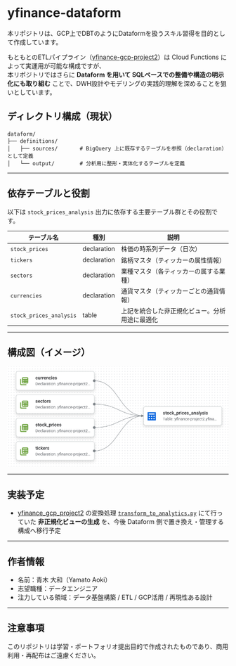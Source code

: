 # yfinance-dataform

本リポジトリは、GCP上でDBTのようにDataformを扱うスキル習得を目的として作成しています。

もともとのETLパイプライン（[yfinance-gcp-project2](https://github.com/yamato-aoki/yfinance_gcp_project2)）は Cloud Functions によって実運用が可能な構成ですが、  
本リポジトリではさらに **Dataform を用いて SQLベースでの整備や構造の明示化にも取り組む** ことで、DWH設計やモデリングの実践的理解を深めることを狙いとしています。


## ディレクトリ構成（現状）

```
dataform/
├── definitions/
│   ├── sources/       # BigQuery 上に既存するテーブルを参照（declaration）として定義
│   └── output/        # 分析用に整形・実体化するテーブルを定義
```


---

## 依存テーブルと役割

以下は `stock_prices_analysis` 出力に依存する主要テーブル群とその役割です。

| テーブル名         | 種別        | 説明                                             |
|--------------------|-------------|--------------------------------------------------|
| `stock_prices`      | declaration | 株価の時系列データ（日次）                      |
| `tickers`           | declaration | 銘柄マスタ（ティッカーの属性情報）              |
| `sectors`           | declaration | 業種マスタ（各ティッカーの属する業種）          |
| `currencies`        | declaration | 通貨マスタ（ティッカーごとの通貨情報）          |
| `stock_prices_analysis` | table  | 上記を統合した非正規化ビュー。分析用途に最適化 |


---

## 構成図（イメージ）

<img src="docs/stock_prices_analysis_dependencies.png" alt="構成図" width="600" />

---

## 実装予定

- [yfinance_gcp_project2](https://github.com/yamato-aoki/yfinance_gcp_project2) の変換処理 [`transform_to_analytics.py`](https://github.com/yamato-aoki/yfinance_gcp_project2/blob/main/utils/etl/transform_to_analytics.py) にて行っていた **非正規化ビューの生成** を、今後 Dataform 側で置き換え・管理する構成へ移行予定


---

## 作者情報

- 名前：青木 大和（Yamato Aoki）
- 志望職種：データエンジニア
- 注力している領域：データ基盤構築 / ETL / GCP活用 / 再現性ある設計


---

## 注意事項

このリポジトリは学習・ポートフォリオ提出目的で作成されたものであり、商用利用・再配布はご遠慮ください。
